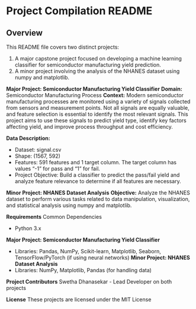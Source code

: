 # Project Compilation README

## Overview
This README file covers two distinct projects:
 1. A major capstone project focused on developing a machine learning classifier for semiconductor manufacturing yield prediction.
 2. A minor project involving the analysis of the NHANES dataset using numpy and matplotlib.

**Major Project: Semiconductor Manufacturing Yield Classifier**
**Domain:** Semiconductor Manufacturing Process
**Context:** Modern semiconductor manufacturing processes are monitored using a variety of signals collected from sensors and measurement points. Not all signals are equally valuable, and feature selection is essential to identify the most relevant signals. This project aims to use these signals to predict yield type, identify key factors affecting yield, and improve process throughput and cost efficiency.

**Data Description:**
  * Dataset: signal.csv
  * Shape: (1567, 592)
  * Features: 591 features and 1 target column. The target column has values “-1” for pass and “1” for fail.
  * Project Objective: Build a classifier to predict the pass/fail yield and analyze feature relevance to determine if all features are necessary. 

**Minor Project: NHANES Dataset Analysis**
**Objective:** Analyze the NHANES dataset to perform various tasks related to data manipulation, visualization, and statistical analysis using numpy and matplotlib.

**Requirements**
Common Dependencies
  * Python 3.x

**Major Project: Semiconductor Manufacturing Yield Classifier**
  * Libraries: Pandas, NumPy, Scikit-learn, Matplotlib, Seaborn, TensorFlow/PyTorch (if using neural networks)
**Minor Project: NHANES Dataset Analysis**
  * Libraries: NumPy, Matplotlib, Pandas (for handling data)

**Project Contributors**
Swetha Dhanasekar - Lead Developer on both projects

**License**
These projects are licensed under the MIT License  
